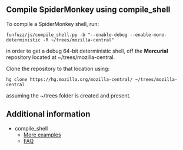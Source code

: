 ## Compile SpiderMonkey using compile_shell

To compile a SpiderMonkey shell, run:

`funfuzz/js/compile_shell.py -b "--enable-debug --enable-more-deterministic -R ~/trees/mozilla-central"`

in order to get a debug 64-bit deterministic shell, off the **Mercurial** repository located at ~/trees/mozilla-central.

Clone the repository to that location using:

`hg clone https://hg.mozilla.org/mozilla-central/ ~/trees/mozilla-central`

assuming the ~/trees folder is created and present.

## Additional information
* compile_shell
  * [More examples](examples.md)
  * [FAQ](faq.md)
